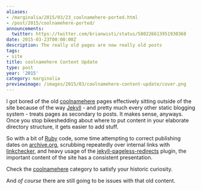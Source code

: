```yaml
---
aliases:
- /marginalia/2015/03/23_coolnamehere-ported.html
- /post/2015/coolnamehere-ported/
announcements:
  twitter: https://twitter.com/brianwisti/status/580226613951930368
date: 2015-03-23T00:00:00Z
description: The really old pages are now really old posts
tags:
- site
title: coolnamehere Content Update
type: post
year: '2015'
category: marginalia
previewimage: /images/2015/03/coolnamehere-content-update/cover.png
---
```

[Jekyll]: http://jekyllrb.com
[Ruby]: /tags/ruby/
[coolnamehere]: /categories/coolnamehere/
[archive.org]: http://archive.org
[linkchecker]: http://wummel.github.io/linkchecker/
[jekyll-pageless-redirects]: https://github.com/nquinlan/jekyll-pageless-redirects
I got bored of the old [coolnamehere][] pages effectively sitting outside of the site
because of the way [Jekyll][] - and pretty much every other static blogging system -
treats pages as secondary to posts. It makes sense, anyways. Once you stop bikeshedding
about where to put content in your elaborate directory structure, it gets
easier to add stuff.
<!-- TEASER_END -->

So with a bit of [Ruby][] code, some time attempting to correct publishing dates on
[archive.org][], scrubbing repeatedly over internal links with [linkchecker][], and
heavy usage of the [jekyll-pageless-redirects][] plugin, the important content of
the site has a consistent presentation.

Check the [coolnamehere][] category to satisfy your historic curiosity.

And _of course_ there are still going to be issues with that old content.
